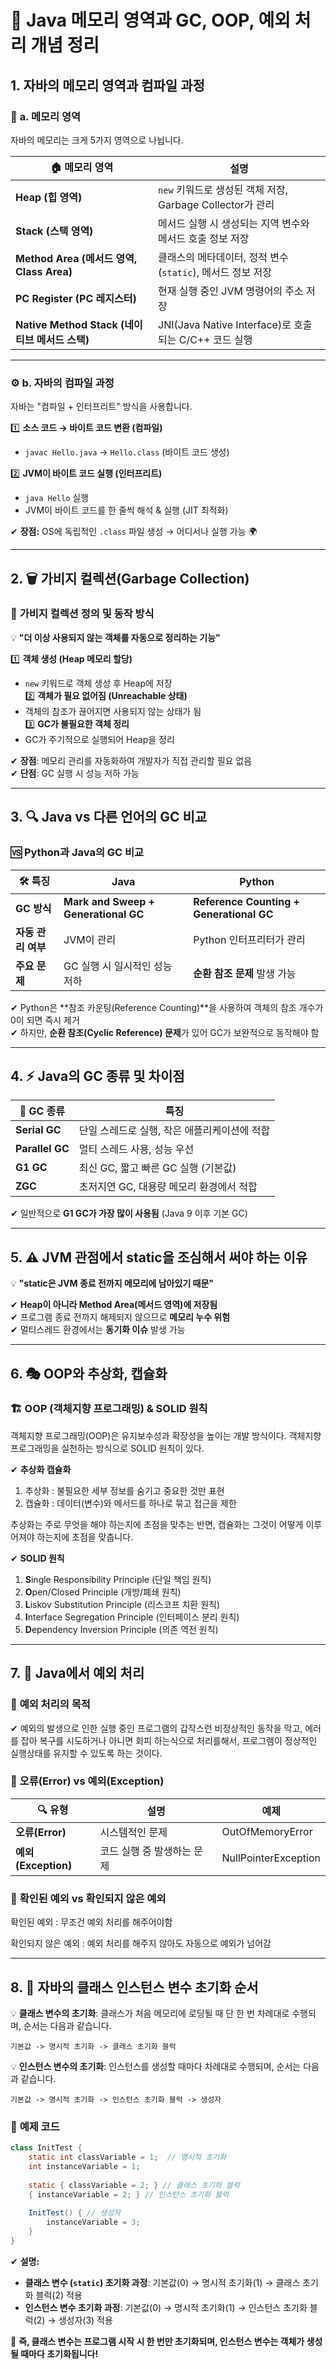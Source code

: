 # 📌 Java 메모리 영역과 GC, OOP, 예외 처리 개념 정리

## **1. 자바의 메모리 영역과 컴파일 과정**

### 🧠 **a. 메모리 영역**
자바의 메모리는 크게 5가지 영역으로 나뉩니다.

| 🏠 메모리 영역 | 설명 |
|---|---|
| **Heap (힙 영역)** | `new` 키워드로 생성된 객체 저장, Garbage Collector가 관리 |
| **Stack (스택 영역)** | 메서드 실행 시 생성되는 지역 변수와 메서드 호출 정보 저장 |
| **Method Area (메서드 영역, Class Area)** | 클래스의 메타데이터, 정적 변수(`static`), 메서드 정보 저장 |
| **PC Register (PC 레지스터)** | 현재 실행 중인 JVM 명령어의 주소 저장 |
| **Native Method Stack (네이티브 메서드 스택)** | JNI(Java Native Interface)로 호출되는 C/C++ 코드 실행 |

---

### ⚙️ **b. 자바의 컴파일 과정**
자바는 "컴파일 + 인터프리트" 방식을 사용합니다.

1️⃣ **소스 코드 → 바이트 코드 변환 (컴파일)**
- `javac Hello.java` → `Hello.class` (바이트 코드 생성)

2️⃣ **JVM이 바이트 코드 실행 (인터프리트)**
- `java Hello` 실행
- JVM이 바이트 코드를 한 줄씩 해석 & 실행 (JIT 최적화)

✔ **장점:** OS에 독립적인 `.class` 파일 생성 → 어디서나 실행 가능 🌍

---

## **2. 🗑️ 가비지 컬렉션(Garbage Collection)**

### 🔄 **가비지 컬렉션 정의 및 동작 방식**
💡 **"더 이상 사용되지 않는 객체를 자동으로 정리하는 기능"**

1️⃣ **객체 생성 (Heap 메모리 할당)**
- `new` 키워드로 객체 생성 후 Heap에 저장  
  2️⃣ **객체가 필요 없어짐 (Unreachable 상태)**
- 객체의 참조가 끊어지면 사용되지 않는 상태가 됨  
  3️⃣ **GC가 불필요한 객체 정리**
- GC가 주기적으로 실행되어 Heap을 정리

✔ **장점**: 메모리 관리를 자동화하여 개발자가 직접 관리할 필요 없음  
✔ **단점**: GC 실행 시 성능 저하 가능

---

## **3. 🔍 Java vs 다른 언어의 GC 비교**

### 🆚 **Python과 Java의 GC 비교**

| 🛠️ 특징 | Java | Python |
|---|---|---|
| **GC 방식** | **Mark and Sweep + Generational GC** | **Reference Counting + Generational GC** |
| **자동 관리 여부** | JVM이 관리 | Python 인터프리터가 관리 |
| **주요 문제** | GC 실행 시 일시적인 성능 저하 | **순환 참조 문제** 발생 가능 |

✔ Python은 **참조 카운팅(Reference Counting)**을 사용하여 객체의 참조 개수가 0이 되면 즉시 제거  
✔ 하지만, **순환 참조(Cyclic Reference) 문제**가 있어 GC가 보완적으로 동작해야 함

---

## **4. ⚡ Java의 GC 종류 및 차이점**

| 🔧 GC 종류 | 특징 |
|---|---|
| **Serial GC** | 단일 스레드로 실행, 작은 애플리케이션에 적합 |
| **Parallel GC** | 멀티 스레드 사용, 성능 우선 |
| **G1 GC** | 최신 GC, 짧고 빠른 GC 실행 (기본값) |
| **ZGC** | 초저지연 GC, 대용량 메모리 환경에서 적합 |

✔ 일반적으로 **G1 GC가 가장 많이 사용됨** (Java 9 이후 기본 GC)

---

## **5. ⚠️ JVM 관점에서 static을 조심해서 써야 하는 이유**
💡 **"static은 JVM 종료 전까지 메모리에 남아있기 때문"**

✔ **Heap이 아니라 Method Area(메서드 영역)에 저장됨**  
✔ 프로그램 종료 전까지 해제되지 않으므로 **메모리 누수 위험**  
✔ 멀티스레드 환경에서는 **동기화 이슈** 발생 가능

---

## **6. 🎭 OOP와 추상화, 캡슐화**

### 🏗️ **OOP (객체지향 프로그래밍) & SOLID 원칙**
객체지향 프로그래밍(OOP)은 유지보수성과 확장성을 높이는 개발 방식이다.
객체지향 프로그래밍을 실천하는 방식으로 SOLID 원칙이 있다.

✔ **추상화 캡슐화**
1. 추상화 : 불필요한 세부 정보를 숨기고 중요한 것만 표현
2. 캡슐화 : 데이터(변수)와 메서드를 하나로 묶고 접근을 제한

추상화는 주로 무엇을 해야 하는지에 초점을 맞추는 반면, 캡슐화는 그것이 어떻게 이루어져야 하는지에 초점을 맞춥니다.

✔ **SOLID 원칙**
1. **S**ingle Responsibility Principle (단일 책임 원칙)
2. **O**pen/Closed Principle (개방/폐쇄 원칙)
3. **L**iskov Substitution Principle (리스코프 치환 원칙)
4. **I**nterface Segregation Principle (인터페이스 분리 원칙)
5. **D**ependency Inversion Principle (의존 역전 원칙)

---

## **7. 🚨 Java에서 예외 처리**

### 🎯 **예외 처리의 목적**
✔ 예외의 발생으로 인한 실행 중인 프로그램의 갑작스런 비정상적인 동작을 막고, 에러를 잡아 복구를 시도하거나 아니면 회피 하는식으로 처리를해서, 프로그램이 정상적인 실행상태를 유지할 수 있도록 하는 것이다.

### 📢 **오류(Error) vs 예외(Exception)**

| 🔍 유형 | 설명 | 예제 |
|---|---|---|
| **오류(Error)** | 시스템적인 문제 | OutOfMemoryError |
| **예외(Exception)** | 코드 실행 중 발생하는 문제 | NullPointerException |

### 📢 **확인된 예외 vs 확인되지 않은 예외**

확인된 예외 : 무조건 예외 처리를 해주어야함

확인되지 않은 예외 : 예외 처리를 해주지 않아도 자동으로 예외가 넘어감

---

## **8. 🔄 자바의 클래스 인스턴스 변수 초기화 순서**

💡 **클래스 변수의 초기화**: 클래스가 처음 메모리에 로딩될 때 단 한 번 차례대로 수행되며, 순서는 다음과 같습니다.

```
기본값 -> 명시적 초기화 -> 클래스 초기화 블럭
```

💡 **인스턴스 변수의 초기화**: 인스턴스를 생성할 때마다 차례대로 수행되며, 순서는 다음과 같습니다.

```
기본값 -> 명시적 초기화 -> 인스턴스 초기화 블럭 -> 생성자
```

### 📌 **예제 코드**

```java
class InitTest {
    static int classVariable = 1;  // 명시적 초기화
    int instanceVariable = 1;
    
    static { classVariable = 2; } // 클래스 초기화 블럭
    { instanceVariable = 2; } // 인스턴스 초기화 블럭
    
    InitTest() { // 생성자
        instanceVariable = 3;
    }
}
```

✔ **설명:**
- **클래스 변수 (`static`) 초기화 과정**: 기본값(0) → 명시적 초기화(1) → 클래스 초기화 블럭(2) 적용
- **인스턴스 변수 초기화 과정**: 기본값(0) → 명시적 초기화(1) → 인스턴스 초기화 블럭(2) → 생성자(3) 적용

🚀 **즉, 클래스 변수는 프로그램 시작 시 한 번만 초기화되며, 인스턴스 변수는 객체가 생성될 때마다 초기화됩니다!**

